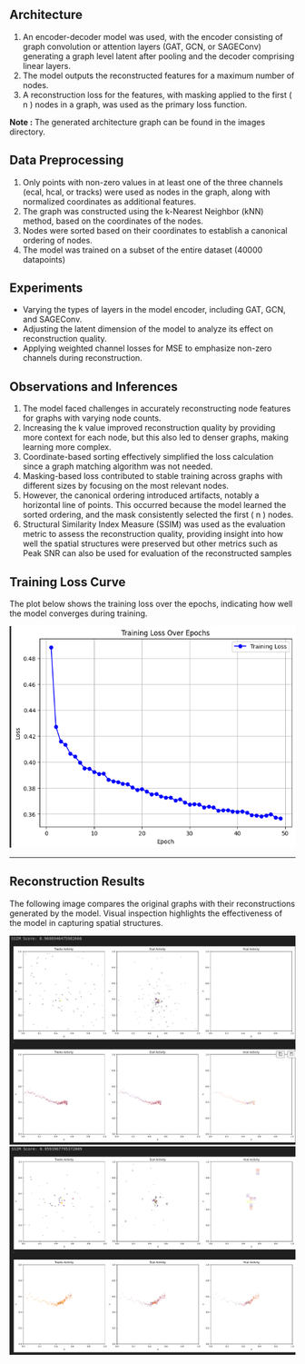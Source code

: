 ## Architecture  

1. An encoder-decoder model was used, with the encoder consisting of graph convolution or attention layers (GAT, GCN, or SAGEConv) generating a graph level latent after pooling and the decoder comprising linear layers.  
2. The model outputs the reconstructed features for a maximum number of nodes.  
3. A reconstruction loss for the features, with masking applied to the first \( n \) nodes in a graph, was used as the primary loss function.

**Note :** The generated architecture graph can be found in the images directory. 

## Data Preprocessing  

1. Only points with non-zero values in at least one of the three channels (ecal, hcal, or tracks) were used as nodes in the graph, along with normalized coordinates as additional features.  
2. The graph was constructed using the k-Nearest Neighbor (kNN) method, based on the coordinates of the nodes.  
3. Nodes were sorted based on their coordinates to establish a canonical ordering of nodes.  
4. The model was trained on a subset of the entire dataset (40000 datapoints)

## Experiments  

- Varying the types of layers in the model encoder, including GAT, GCN, and SAGEConv.  
- Adjusting the latent dimension of the model to analyze its effect on reconstruction quality.  
- Applying weighted channel losses for MSE to emphasize non-zero channels during reconstruction.  

## Observations and Inferences  

1. The model faced challenges in accurately reconstructing node features for graphs with varying node counts.  
2. Increasing the k value improved reconstruction quality by providing more context for each node, but this also led to denser graphs, making learning more complex.  
3. Coordinate-based sorting effectively simplified the loss calculation since a graph matching algorithm was not needed.  
4. Masking-based loss contributed to stable training across graphs with different sizes by focusing on the most relevant nodes.  
5. However, the canonical ordering introduced artifacts, notably a horizontal line of points. This occurred because the model learned the sorted ordering, and the mask consistently selected the first \( n \) nodes.  
6. Structural Similarity Index Measure (SSIM) was used as the evaluation metric to assess the reconstruction quality, providing insight into how well the spatial structures were preserved but other metrics such as Peak SNR can also be used for evaluation of the reconstructed samples  

## Training Loss Curve

The plot below shows the training loss over the epochs, indicating how well the model converges during training.

![Training Loss Curve](./images/training_loss.png)

---

## Reconstruction Results

The following image compares the original graphs with their reconstructions generated by the model. Visual inspection highlights the effectiveness of the model in capturing spatial structures.

![Reconstruction Results](./images/recon1.png)
![Reconstruction Results](./images/recon2.png)
